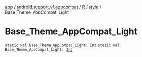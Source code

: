 [app](../../../index.md) / [android.support.v7.appcompat](../../index.md) / [R](../index.md) / [style](index.md) / [Base_Theme_AppCompat_Light](./-base_-theme_-app-compat_-light.md)

# Base_Theme_AppCompat_Light

`static val Base_Theme_AppCompat_Light: `[`Int`](https://kotlinlang.org/api/latest/jvm/stdlib/kotlin/-int/index.html)
`static val Base_Theme_AppCompat_Light: `[`Int`](https://kotlinlang.org/api/latest/jvm/stdlib/kotlin/-int/index.html)